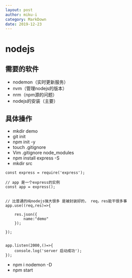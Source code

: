 ```yaml
---
layout: post
author: miku-i
category: MarkDown
date: 2019-12-23
---
```


# nodejs

## 需要的软件

- nodemon（实时更新服务）
- nvm（管理nodejs的版本）
- nrm（npm源的问题）
- nodejs的安装（主要）

## 具体操作

- mkdir demo
- git init
- npm init -y
- touch .gitignore
- Vim .gitignore
  node_modules
- npm install express -S
- mkdir src

```
const express = require('express');

// app 是一个express的实例
const app = express();


// 比普通的纯nodejs强大很多 是被封装好的， req，res能干很多事
app.use((req,res)=>{

    res.json({
        name:"demo"
    });

});


app.listen(2000,()=>{
    console.log('server 启动成功');
});
```

- npm i nodemon -D
- npm start